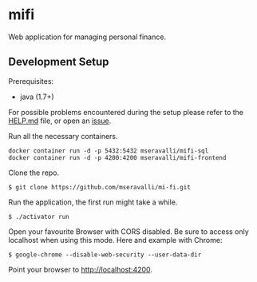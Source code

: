 # mifi
Web application for managing personal finance.

## Development Setup
Prerequisites:
 * java (1.7+)

For possible problems encountered during the setup please refer to the [HELP.md](https://github.com/mseravalli/mi-fi/blob/master/HELP.md) file, or open an [issue](https://github.com/mseravalli/mi-fi/issues).

Run all the necessary containers.
```
docker container run -d -p 5432:5432 mseravalli/mifi-sql
docker container run -d -p 4200:4200 mseravalli/mifi-frontend
```

Clone the repo.
```
$ git clone https://github.com/mseravalli/mi-fi.git
```

Run the application, the first run might take a while.
```
$ ./activator run
```

Open your favourite Browser with CORS disabled. Be sure to access only localhost when using this mode.
Here and example with Chrome:
```
$ google-chrome --disable-web-security --user-data-dir 
```

Point your browser to [http://localhost:4200](http://localhost:4200).
